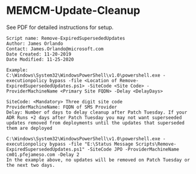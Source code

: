 # MEMCM-Update-Cleanup

See PDF for detailed instructions for setup. 

    Script name: Remove-ExpiredSupersededUpdates
    Author: James Orlando
    Contact: James.Orlando@microsoft.com
    Date Created: 11-20-2019
    Date Modified: 11-25-2020

    Example: 
    C:\Windows\System32\WindowsPowerShell\v1.0\powershell.exe -executionpolicy bypass -file <Location of Remove-ExpiredSupersededUpdates.ps1> -SiteCode <Site Code> -ProviderMachineName <Primary Site FQDN> -Delay <DelayDays> 
    
    SiteCode: <Mandatory> Three digit site code
    ProviderMachineName: FQDN of SMS Provider 
    Delay: Number of days to delay cleanup after Patch Tuesday. If your ADR Runs +2 days after Patch Tuesday you may not want superseeded updates removed from deployments until the updates that superseded them are deployed
    
    C:\Windows\System32\WindowsPowerShell\v1.0\powershell.exe -executionpolicy bypass -file "E:\Status Message Scripts\Remove-ExpiredSupersededUpdates.ps1" -SiteCode JPO -ProviderMachineName cm01.pfejameso.com -Delay 2
    In the example above, no updates will be removed on Patch Tuesday or the next two days. 
